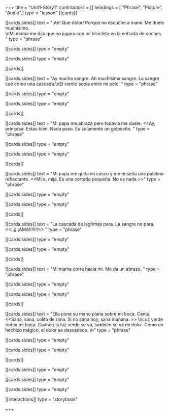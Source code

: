 +++
title = "Unit1-Story1"
contributors = []
headings = [ "Phrase", "Picture", "Audio",]
type = "lesson"
[[cards]]

[[cards.sides]]
text = "¡Ah! Que dolor! Porque no escuche a mami. Me duele muchísimo.  <br>\nMi mama me dijo que no jugara con mi bicicleta en la entrada de coches. "
type = "phrase"

[[cards.sides]]
type = "empty"

[[cards.sides]]
type = "empty"

[[cards]]

[[cards.sides]]
text = "Ay mucha sangre. Ah muchísima sangre. La sangre cae como una cascada.\nEl viento sopla entre mi pelo.   "
type = "phrase"

[[cards.sides]]
type = "empty"

[[cards.sides]]
type = "empty"

[[cards]]

[[cards.sides]]
text = "Mi papa me abraza pero todavía me duele. <<Ay, princesa. Estas bien. Nada paso. Es solamente un golpecito. "
type = "phrase"

[[cards.sides]]
type = "empty"

[[cards.sides]]
type = "empty"

[[cards]]

[[cards.sides]]
text = "Mi papa me quita mi casco y me enseña una palatina reflectante. <<Mira, mija. Es una cortada pequeña. No es nada.>>"
type = "phrase"

[[cards.sides]]
type = "empty"

[[cards.sides]]
type = "empty"

[[cards]]

[[cards.sides]]
text = "La cascada de lagrimas para. La sangre no para. <<¡¡¡¡¡¡AMA!!!!!!!>> "
type = "phrase"

[[cards.sides]]
type = "empty"

[[cards.sides]]
type = "empty"

[[cards]]

[[cards.sides]]
text = "Mi mama corre hacia mi. Me da un abrazo. "
type = "phrase"

[[cards.sides]]
type = "empty"

[[cards.sides]]
type = "empty"

[[cards]]

[[cards.sides]]
text = "Ella pone su mano plana sobre mi boca. Canta, <<Sana, sana, colita de rana. Si no sana hoy, sana mañana. >> \nLuz verde rodea mi boca. Cuando la luz verde se va, también se va mi dolor. Como un hechizo mágico, el dolor se desvanece. \n"
type = "phrase"

[[cards.sides]]
type = "empty"

[[cards.sides]]
type = "empty"

[[cards]]

[[cards.sides]]
type = "empty"

[[cards.sides]]
type = "empty"

[[cards.sides]]
type = "empty"

[[interactions]]
type = "storybook"

+++
